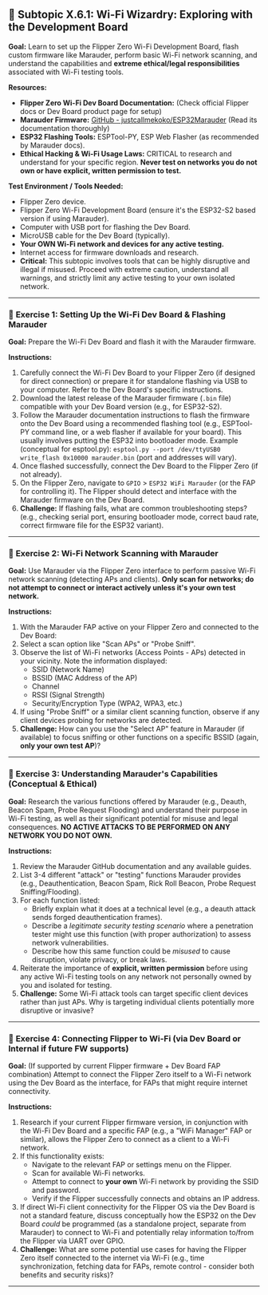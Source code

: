## 🐬 Subtopic X.6.1: Wi-Fi Wizardry: Exploring with the Development Board

**Goal:** Learn to set up the Flipper Zero Wi-Fi Development Board, flash custom firmware like Marauder, perform basic Wi-Fi network scanning, and understand the capabilities and **extreme ethical/legal responsibilities** associated with Wi-Fi testing tools.

**Resources:**

* **Flipper Zero Wi-Fi Dev Board Documentation:** (Check official Flipper docs or Dev Board product page for setup)
* **Marauder Firmware:** [GitHub - justcallmekoko/ESP32Marauder](https://github.com/justcallmekoko/ESP32Marauder) (Read its documentation thoroughly)
* **ESP32 Flashing Tools:** ESPTool-PY, ESP Web Flasher (as recommended by Marauder docs).
* **Ethical Hacking & Wi-Fi Usage Laws:** CRITICAL to research and understand for your specific region. **Never test on networks you do not own or have explicit, written permission to test.**

**Test Environment / Tools Needed:**

* Flipper Zero device.
* Flipper Zero Wi-Fi Development Board (ensure it's the ESP32-S2 based version if using Marauder).
* Computer with USB port for flashing the Dev Board.
* MicroUSB cable for the Dev Board (typically).
* **Your OWN Wi-Fi network and devices for any active testing.**
* Internet access for firmware downloads and research.
* **Critical:** This subtopic involves tools that can be highly disruptive and illegal if misused. Proceed with extreme caution, understand all warnings, and strictly limit any active testing to your own isolated network.

---

### 🔹 **Exercise 1: Setting Up the Wi-Fi Dev Board & Flashing Marauder**

**Goal:** Prepare the Wi-Fi Dev Board and flash it with the Marauder firmware.

**Instructions:**
1.  Carefully connect the Wi-Fi Dev Board to your Flipper Zero (if designed for direct connection) or prepare it for standalone flashing via USB to your computer. Refer to the Dev Board's specific instructions.
2.  Download the latest release of the Marauder firmware (`.bin` file) compatible with your Dev Board version (e.g., for ESP32-S2).
3.  Follow the Marauder documentation instructions to flash the firmware onto the Dev Board using a recommended flashing tool (e.g., ESPTool-PY command line, or a web flasher if available for your board). This usually involves putting the ESP32 into bootloader mode.
    Example (conceptual for esptool.py): `esptool.py --port /dev/ttyUSB0 write_flash 0x10000 marauder.bin` (port and addresses will vary).
4.  Once flashed successfully, connect the Dev Board to the Flipper Zero (if not already).
5.  On the Flipper Zero, navigate to `GPIO` > `ESP32 WiFi Marauder` (or the FAP for controlling it). The Flipper should detect and interface with the Marauder firmware on the Dev Board.
6.  **Challenge:** If flashing fails, what are common troubleshooting steps? (e.g., checking serial port, ensuring bootloader mode, correct baud rate, correct firmware file for the ESP32 variant).

---

### 🔹 **Exercise 2: Wi-Fi Network Scanning with Marauder**

**Goal:** Use Marauder via the Flipper Zero interface to perform passive Wi-Fi network scanning (detecting APs and clients). **Only scan for networks; do not attempt to connect or interact actively unless it's your own test network.**

**Instructions:**
1.  With the Marauder FAP active on your Flipper Zero and connected to the Dev Board:
2.  Select a scan option like "Scan APs" or "Probe Sniff".
3.  Observe the list of Wi-Fi networks (Access Points - APs) detected in your vicinity. Note the information displayed:
    * SSID (Network Name)
    * BSSID (MAC Address of the AP)
    * Channel
    * RSSI (Signal Strength)
    * Security/Encryption Type (WPA2, WPA3, etc.)
4.  If using "Probe Sniff" or a similar client scanning function, observe if any client devices probing for networks are detected.
5.  **Challenge:** How can you use the "Select AP" feature in Marauder (if available) to focus sniffing or other functions on a specific BSSID (again, **only your own test AP**)?

---

### 🔹 **Exercise 3: Understanding Marauder's Capabilities (Conceptual & Ethical)**

**Goal:** Research the various functions offered by Marauder (e.g., Deauth, Beacon Spam, Probe Request Flooding) and understand their purpose in Wi-Fi testing, as well as their significant potential for misuse and legal consequences. **NO ACTIVE ATTACKS TO BE PERFORMED ON ANY NETWORK YOU DO NOT OWN.**

**Instructions:**
1.  Review the Marauder GitHub documentation and any available guides.
2.  List 3-4 different "attack" or "testing" functions Marauder provides (e.g., Deauthentication, Beacon Spam, Rick Roll Beacon, Probe Request Sniffing/Flooding).
3.  For each function listed:
    * Briefly explain what it does at a technical level (e.g., a deauth attack sends forged deauthentication frames).
    * Describe a *legitimate security testing scenario* where a penetration tester might use this function (with proper authorization) to assess network vulnerabilities.
    * Describe how this same function could be *misused* to cause disruption, violate privacy, or break laws.
4.  Reiterate the importance of **explicit, written permission** before using any active Wi-Fi testing tools on any network not personally owned by you and isolated for testing.
5.  **Challenge:** Some Wi-Fi attack tools can target specific client devices rather than just APs. Why is targeting individual clients potentially more disruptive or invasive?

---

### 🔹 **Exercise 4: Connecting Flipper to Wi-Fi (via Dev Board or Internal if future FW supports)**

**Goal:** (If supported by current Flipper firmware + Dev Board FAP combination) Attempt to connect the Flipper Zero itself to a Wi-Fi network using the Dev Board as the interface, for FAPs that might require internet connectivity.

**Instructions:**
1.  Research if your current Flipper firmware version, in conjunction with the Wi-Fi Dev Board and a specific FAP (e.g., a "WiFi Manager" FAP or similar), allows the Flipper Zero to connect as a client to a Wi-Fi network.
2.  If this functionality exists:
    * Navigate to the relevant FAP or settings menu on the Flipper.
    * Scan for available Wi-Fi networks.
    * Attempt to connect to **your own** Wi-Fi network by providing the SSID and password.
    * Verify if the Flipper successfully connects and obtains an IP address.
3.  If direct Wi-Fi client connectivity for the Flipper OS via the Dev Board is not a standard feature, discuss conceptually how the ESP32 on the Dev Board *could* be programmed (as a standalone project, separate from Marauder) to connect to Wi-Fi and potentially relay information to/from the Flipper via UART over GPIO.
4.  **Challenge:** What are some potential use cases for having the Flipper Zero itself connected to the internet via Wi-Fi (e.g., time synchronization, fetching data for FAPs, remote control - consider both benefits and security risks)?

---